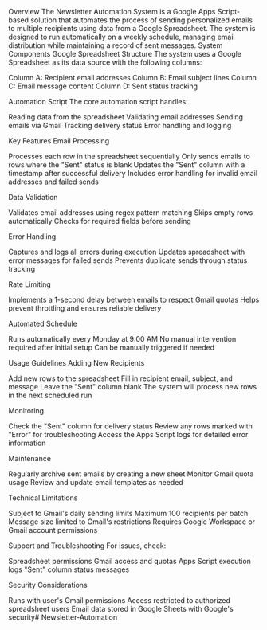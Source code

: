 Overview
The Newsletter Automation System is a Google Apps Script-based solution that automates the process of sending personalized emails to multiple recipients using data from a Google Spreadsheet. The system is designed to run automatically on a weekly schedule, managing email distribution while maintaining a record of sent messages.
System Components
Google Spreadsheet Structure
The system uses a Google Spreadsheet as its data source with the following columns:

Column A: Recipient email addresses
Column B: Email subject lines
Column C: Email message content
Column D: Sent status tracking

Automation Script
The core automation script handles:

Reading data from the spreadsheet
Validating email addresses
Sending emails via Gmail
Tracking delivery status
Error handling and logging

Key Features
Email Processing

Processes each row in the spreadsheet sequentially
Only sends emails to rows where the "Sent" status is blank
Updates the "Sent" column with a timestamp after successful delivery
Includes error handling for invalid email addresses and failed sends

Data Validation

Validates email addresses using regex pattern matching
Skips empty rows automatically
Checks for required fields before sending

Error Handling

Captures and logs all errors during execution
Updates spreadsheet with error messages for failed sends
Prevents duplicate sends through status tracking

Rate Limiting

Implements a 1-second delay between emails to respect Gmail quotas
Helps prevent throttling and ensures reliable delivery

Automated Schedule

Runs automatically every Monday at 9:00 AM
No manual intervention required after initial setup
Can be manually triggered if needed

Usage Guidelines
Adding New Recipients

Add new rows to the spreadsheet
Fill in recipient email, subject, and message
Leave the "Sent" column blank
The system will process new rows in the next scheduled run

Monitoring

Check the "Sent" column for delivery status
Review any rows marked with "Error" for troubleshooting
Access the Apps Script logs for detailed error information

Maintenance

Regularly archive sent emails by creating a new sheet
Monitor Gmail quota usage
Review and update email templates as needed

Technical Limitations

Subject to Gmail's daily sending limits
Maximum 100 recipients per batch
Message size limited to Gmail's restrictions
Requires Google Workspace or Gmail account permissions

Support and Troubleshooting
For issues, check:

Spreadsheet permissions
Gmail access and quotas
Apps Script execution logs
"Sent" column status messages

Security Considerations

Runs with user's Gmail permissions
Access restricted to authorized spreadsheet users
Email data stored in Google Sheets with Google's security# Newsletter-Automation
